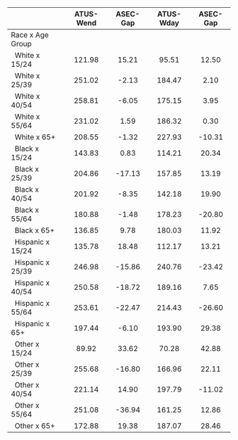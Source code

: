 
|                      |    ATUS-Wend |     ASEC-Gap |    ATUS-Wday |     ASEC-Gap |
| -------------------- | :----------: | :----------: | :----------: | :----------: |
| Race x Age Group     |              |              |              |              |
| &nbsp;&nbsp;White x 15/24 |       121.98 |        15.21 |        95.51 |        12.50 |
| &nbsp;&nbsp;White x 25/39 |       251.02 |        -2.13 |       184.47 |         2.10 |
| &nbsp;&nbsp;White x 40/54 |       258.81 |        -6.05 |       175.15 |         3.95 |
| &nbsp;&nbsp;White x 55/64 |       231.02 |         1.59 |       186.32 |         0.30 |
| &nbsp;&nbsp;White x 65+ |       208.55 |        -1.32 |       227.93 |       -10.31 |
| &nbsp;&nbsp;Black x 15/24 |       143.83 |         0.83 |       114.21 |        20.34 |
| &nbsp;&nbsp;Black x 25/39 |       204.86 |       -17.13 |       157.85 |        13.19 |
| &nbsp;&nbsp;Black x 40/54 |       201.92 |        -8.35 |       142.18 |        19.90 |
| &nbsp;&nbsp;Black x 55/64 |       180.88 |        -1.48 |       178.23 |       -20.80 |
| &nbsp;&nbsp;Black x 65+ |       136.85 |         9.78 |       180.03 |        11.92 |
| &nbsp;&nbsp;Hispanic x 15/24 |       135.78 |        18.48 |       112.17 |        13.21 |
| &nbsp;&nbsp;Hispanic x 25/39 |       246.98 |       -15.86 |       240.76 |       -23.42 |
| &nbsp;&nbsp;Hispanic x 40/54 |       250.58 |       -18.72 |       189.16 |         7.65 |
| &nbsp;&nbsp;Hispanic x 55/64 |       253.61 |       -22.47 |       214.43 |       -26.60 |
| &nbsp;&nbsp;Hispanic x 65+ |       197.44 |        -6.10 |       193.90 |        29.38 |
| &nbsp;&nbsp;Other x 15/24 |        89.92 |        33.62 |        70.28 |        42.88 |
| &nbsp;&nbsp;Other x 25/39 |       255.68 |       -16.80 |       166.96 |        22.11 |
| &nbsp;&nbsp;Other x 40/54 |       221.14 |        14.90 |       197.79 |       -11.02 |
| &nbsp;&nbsp;Other x 55/64 |       251.08 |       -36.94 |       161.25 |        12.86 |
| &nbsp;&nbsp;Other x 65+ |       172.88 |        19.38 |       187.07 |        28.46 |

